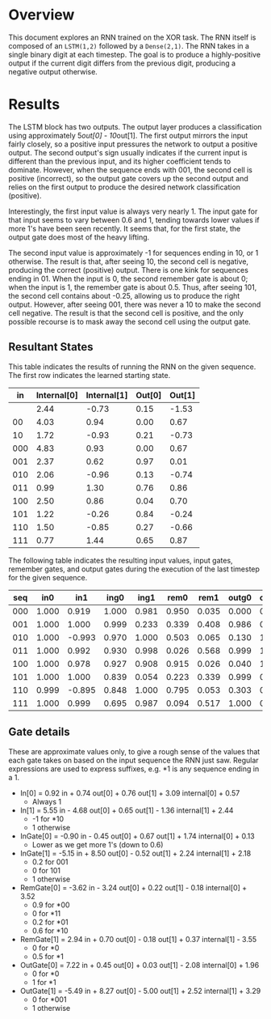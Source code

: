 # Overview

This document explores an RNN trained on the XOR task. The RNN itself is composed of an `LSTM(1,2)` followed by a `Dense(2,1)`. The RNN takes in a single binary digit at each timestep. The goal is to produce a highly-positive output if the current digit differs from the previous digit, producing a negative output otherwise.

# Results

The LSTM block has two outputs. The output layer produces a classification using approximately 5*out[0] - 10*out[1]. The first output mirrors the input fairly closely, so a positive input pressures the network to output a positive output. The second output's sign usually indicates if the current input is different than the previous input, and its higher coefficient tends to dominate. However, when the sequence ends with 001, the second cell is positive (incorrect), so the output gate covers up the second output and relies on the first output to produce the desired network classification (positive).

Interestingly, the first input value is always very nearly 1. The input gate for that input seems to vary between 0.6 and 1, tending towards lower values if more 1's have been seen recently. It seems that, for the first state, the output gate does most of the heavy lifting.

The second input value is approximately -1 for sequences ending in 10, or 1 otherwise. The result is that, after seeing 10, the second cell is negative, producing the correct (positive) output. There is one kink for sequences ending in 01. When the input is 0, the second remember gate is about 0; when the input is 1, the remember gate is about 0.5. Thus, after seeing 101, the second cell contains about -0.25, allowing us to produce the right output. However, after seeing 001, there was never a 10 to make the second cell negative. The result is that the second cell is positive, and the only possible recourse is to mask away the second cell using the output gate.

## Resultant States

This table indicates the results of running the RNN on the given sequence. The first row indicates the learned starting state.

|    in    | Internal[0] | Internal[1] | Out[0] | Out[1] |
|----------|-------------|-------------|--------|--------|
|          |  2.44       | -0.73       |  0.15  | -1.53  |
|    00    |  4.03       |  0.94       |  0.00  |  0.67  |
|    10    |  1.72       | -0.93       |  0.21  | -0.73  |
|    000   |  4.83       |  0.93       |  0.00  |  0.67  |
|    001   |  2.37       |  0.62       |  0.97  |  0.01  |
|    010   |  2.06       | -0.96       |  0.13  | -0.74  |
|    011   |  0.99       |  1.30       |  0.76  |  0.86  |
|    100   |  2.50       |  0.86       |  0.04  |  0.70  |
|    101   |  1.22       | -0.26       |  0.84  | -0.24  |
|    110   |  1.50       | -0.85       |  0.27  | -0.66  |
|    111   |  0.77       |  1.44       |  0.65  |  0.87  |

The following table indicates the resulting input values, input gates, remember gates, and output gates during the execution of the last timestep for the given sequence.

| seq |  in0   |  in1   |  ing0  |  ing1  |  rem0  |  rem1  |  outg0 |  outg1 |
|-----|--------|--------|--------|--------|--------|--------|--------|--------|
| 000 |  1.000 |  0.919 |  1.000 |  0.981 |  0.950 |  0.035 |  0.000 |  0.911 |
| 001 |  1.000 |  1.000 |  0.999 |  0.233 |  0.339 |  0.408 |  0.986 |  0.019 |
| 010 |  1.000 | -0.993 |  0.970 |  1.000 |  0.503 |  0.065 |  0.130 |  1.000 |
| 011 |  1.000 |  0.992 |  0.930 |  0.998 |  0.026 |  0.568 |  0.999 |  1.000 |
| 100 |  1.000 |  0.978 |  0.927 |  0.908 |  0.915 |  0.026 |  0.040 |  1.000 |
| 101 |  1.000 |  1.000 |  0.839 |  0.054 |  0.223 |  0.339 |  0.999 |  0.927 |
| 110 |  0.999 | -0.895 |  0.848 |  1.000 |  0.795 |  0.053 |  0.303 |  0.960 |
| 111 |  1.000 |  0.999 |  0.695 |  0.987 |  0.094 |  0.517 |  1.000 |  0.970 |

## Gate details

These are approximate values only, to give a rough sense of the values that each gate takes on based on the input sequence the RNN just saw. Regular expressions are used to express suffixes, e.g. \*1 is any sequence ending in a 1.

 * In[0] = 0.92 in + 0.74 out[0] + 0.76 out[1] + 3.09 internal[0] + 0.57
   * Always 1
 * In[1] = 5.55 in - 4.68 out[0] + 0.65 out[1] - 1.36 internal[1] + 2.44
   * -1 for \*10
   * 1 otherwise
 * InGate[0] = -0.90 in - 0.45 out[0] + 0.67 out[1] + 1.74 internal[0] + 0.13
   * Lower as we get more 1's (down to 0.6)
 * InGate[1] = -5.15 in + 8.50 out[0] - 0.52 out[1] + 2.24 internal[1] + 2.18
   * 0.2 for 001
   * 0 for 101
   * 1 otherwise
 * RemGate[0] = -3.62 in - 3.24 out[0] + 0.22 out[1] - 0.18 internal[0] + 3.52
   * 0.9 for \*00
   * 0 for \*11
   * 0.2 for \*01
   * 0.6 for \*10
 * RemGate[1] =  2.94 in + 0.70 out[0] - 0.18 out[1] + 0.37 internal[1] - 3.55
   * 0 for \*0
   * 0.5 for \*1
 * OutGate[0] =  7.22 in + 0.45 out[0] + 0.03 out[1] - 2.08 internal[0] + 1.96
   * 0 for \*0
   * 1 for \*1
 * OutGate[1] = -5.49 in + 8.27 out[0] - 5.00 out[1] + 2.52 internal[1] + 3.29
   * 0 for \*001
   * 1 otherwise
